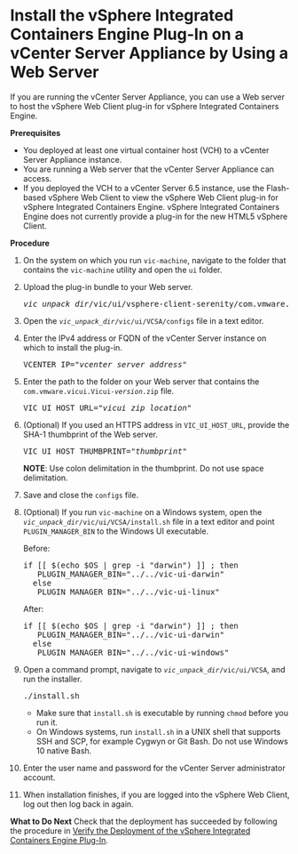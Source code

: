 # Install the vSphere Integrated Containers Engine Plug-In on a vCenter Server Appliance by Using a Web Server #

If you are running the vCenter Server Appliance, you can use a Web server to host the vSphere Web Client plug-in for vSphere Integrated Containers Engine.

**Prerequisites**

- You deployed at least one virtual container host (VCH) to a vCenter Server  Appliance instance.
- You are running a Web server that the vCenter Server Appliance can access.
- If you deployed the VCH to a vCenter Server 6.5 instance, use the Flash-based vSphere Web Client to view the vSphere Web Client plug-in for vSphere Integrated Containers Engine. vSphere Integrated Containers Engine does not currently provide a plug-in for the new HTML5 vSphere Client.


**Procedure**

1. On the system on which you run `vic-machine`, navigate to the folder that contains the `vic-machine` utility and open the `ui` folder.
2. Upload the plug-in bundle to your Web server.
    <pre><i>vic_unpack_dir</i>/vic/ui/vsphere-client-serenity/com.vmware.vicui.Vicui-<i>version</i>.zip</pre>
3. Open the  <code><i>vic_unpack_dir</i>/vic/ui/VCSA/configs</code> file in a text editor.
4. Enter the IPv4 address or FQDN of the vCenter Server instance on which to install the plug-in.<pre>VCENTER_IP="<i>vcenter_server_address</i>"</pre>
5. Enter the path to the folder on your Web server that contains the <code>com.vmware.vicui.Vicui-<i>version</i>.zip</code>  file.<pre>VIC_UI_HOST_URL="<i>vicui_zip_location</i>"</pre>
6. (Optional) If you used an HTTPS address in `VIC_UI_HOST_URL`, provide the SHA-1 thumbprint of the Web server.<pre>VIC_UI_HOST_THUMBPRINT="<i>thumbprint</i>"</pre>**NOTE**: Use colon delimitation in the thumbprint. Do not use space delimitation. 
6. Save and close the `configs` file.
7. (Optional) If you run `vic-machine` on a Windows system, open  the <code><i>vic_unpack_dir</i>/vic/ui/VCSA/install.sh</code> file in a text editor and point `PLUGIN_MANAGER_BIN` to the Windows UI executable.

    Before:
     <pre>if [[ $(echo $OS | grep -i "darwin") ]] ; then
      PLUGIN_MANAGER_BIN="../../vic-ui-darwin"
     else
      PLUGIN_MANAGER_BIN="../../vic-ui-linux"</pre>
    After:
     <pre>if [[ $(echo $OS | grep -i "darwin") ]] ; then
      PLUGIN_MANAGER_BIN="../../vic-ui-darwin"
     else
      PLUGIN_MANAGER_BIN="../../vic-ui-windows"</pre>

7. Open a command prompt, navigate to <code><i>vic_unpack_dir</i>/vic/ui/VCSA</code>, and run the installer.
   <pre>./install.sh</pre>
    - Make sure that `install.sh` is executable by running `chmod` before you run it.
    - On Windows systems, run `install.sh` in a UNIX shell that supports SSH and SCP, for example Cygwyn or Git Bash. Do not use Windows 10 native Bash.
9. Enter the user name and password for the vCenter Server administrator account.
10. When installation finishes, if you are logged into the vSphere Web Client, log out then log back in again.

**What to Do Next**
Check that the deployment has succeeded by following the procedure in [Verify the Deployment of the vSphere Integrated Containers Engine Plug-In](plugin_verify_deployment.md).
